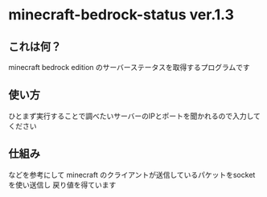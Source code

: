 # minecraft-bedrock-status ver.1.3
## これは何？
minecraft bedrock edition のサーバーステータスを取得するプログラムです
## 使い方
ひとまず実行することで調べたいサーバーのIPとポートを聞かれるので入力してください
## 仕組み
などを参考にして minecraft のクライアントが送信しているパケットをsocketを使い送信し
戻り値を得ています

